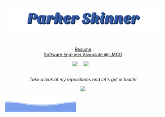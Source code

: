 <p align="center">
  <img src="https://raw.githubusercontent.com/Existawk/Existawk/main/parker-skinner.svg" />
</p>

<p align="center">
<!--   "<em>A good programmer is someone who always looks both ways before crossing a one-way street.</em>" - Doug Linder -->
<br><br>
  · <a href="https://registry.jsonresume.org/Existawk">Resume</a>
 · 
<br>
<a href="https://lockheedmartin.com/">Software Engineer Associate @ LMCO</a>
<br>
 <p align="center">
<!--    <a href="https://leetcode.com/Vitmont/"><img src="https://img.shields.io/badge/-LeetCode-FFA116?style=for-the-badge&logo=LeetCode&logoColor=black" /></a>&nbsp;&nbsp;&nbsp;&nbsp; -->
   <a href="https://www.linkedin.com/in/parker-skinner-87b373171/"><img src="https://img.shields.io/badge/LinkedIn-0077B5?style=for-the-badge&logo=linkedin&logoColor=white" /></a>&nbsp;&nbsp;&nbsp;&nbsp
   <a href="mailto:parkerskinner27s@gmail.com"><img src="https://img.shields.io/badge/Gmail-D14836?style=for-the-badge&logo=gmail&logoColor=white" /></a>&nbsp;&nbsp;&nbsp;&nbsp;
<br>
<br>


<p align="center">
 <i>Take a look at my repositories and let's get in touch!</i>
<p  align="center">
<img src="https://visitor-badge.laobi.icu/badge?page_id=existawk"/>       
</p>

</p>

![Seth Jaksik](https://raw.githubusercontent.com/Existawk/Existawk/main/bottom_header.svg)
<br>
</p>
